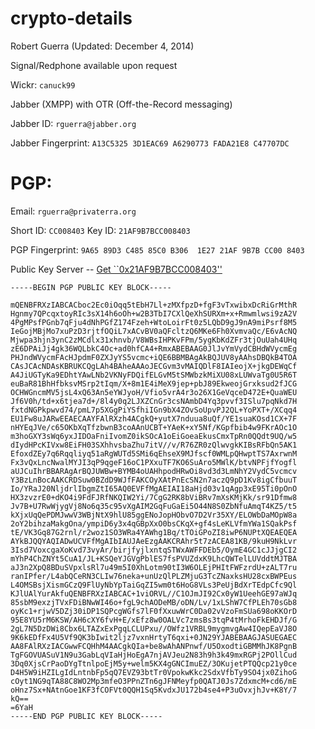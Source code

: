 crypto-details
==============

Robert Guerra (Updated: December 4, 2014)

Signal/Redphone available upon request

Wickr: `canuck99`

Jabber (XMPP) with OTR (Off-the-Record messaging)

Jabber ID: `rguerra@jabber.org`

Jabber Fingerprint: `A13C5325 3D1EAC69 A6290773 FADA21E8 C47707DC`

PGP:
====

Email: `rguerra@privaterra.org`

Short ID: `CC008403`
Key ID: `21AF9B7BCC008403`

PGP Fingerprint: `9A65 89D3 C485 85C0 B306  1E27 21AF 9B7B CC00 8403`

Public Key Server -- [Get ``0x21AF9B7BCC008403''](http://wwwkeys.pgp.net:11371/pks/lookup?op=vindex&search=0x21AF9B7BCC008403&fingerprint=on)

```
-----BEGIN PGP PUBLIC KEY BLOCK-----

mQENBFRXzIABCACboc2Ec0iOqq5tEbH7Ll+zMXfpzD+fgF3vTxwibxDcRiGrMthR
Hgnmy7QPcqxtoyRIc3sX14h6oOh+w2B3TbI7CXlQeXhSURXm+x+Rmwmlwsi9zA2V
4PgMPsfPGnb7qFju4dNhPGfZ174Fzeh+WtoLoirFt0z5LQbD9gJ9nA9miPsrf8M5
IeGojMBjMo7xuPzD3rjtfOQiL7xACvBV0aQFcltzQ6MKe6Fh0XvmvaQc/E6vAcNQ
Mjwpa3hjn3ynC2zMCdlx31xhnvb/V8WBsIHPKvFPm/5ygKbKdZFr3tjOuUah4UHq
zE6DPAiJj4gk36WQLbkC4Oc+ad0hfCA4+RmxABEBAAG0JlJvYmVydCBHdWVycmEg
PHJndWVycmFAcHJpdmF0ZXJyYS5vcmc+iQE6BBMBAgAkBQJUV8yAAhsDBQkB4TOA
CAsJCAcNDAsKBRUKCQgLAh4BAheAAAoJECGvm3vMAIQDlF8IAIeojX+jkgDEWqCf
A4JiUGTyKa9EDhtYAwLNb2VKNyFDQifELGvM5tSMWbzkMiXU08xLUWvaTg0U5R6T
euBaR81BhHfbksvMSrp2tIqm/X+8m1E4iMeX9jep+pbJ89EkweojGrxksud2fJCG
OCHWGncmMV5jsL4xQ63An5eYWJyoH/Vfio5vrA4r3o26X1GeVqceD472E+QuaWEU
Jf6V0h/td+x6tjea7d+/8l4y0q2LJXZCnGr3csNAmbD4Yq3pvvf3ISlu7pqNkd7H
fxtdNGPkpwvd74/pmL7p5XGgPiYSfhiIGn9bX4ZOvSoUpvPJ2QL+YoPXT+/XCqq4
EU1Fw8uJARwEEAECAAYFAlRXzh4ACgkQ+yutX7nduua8uQf/YE1suaKOsd1CX+7F
nHYEqJVe/c65OKbXqTfzbwnB3coAAnUCBT+YAeK+xY5Nf/KGpfbib4w9FKrAOc1O
m3hoGXY3sWq6yxJIDOaFniIvomZ0ikSOcA1oEiGoeaEkusCmxTpRn0QQdt9UQ/w5
dIydHPcKIVxw8EiFH03SXhhvsbaZhu7itV//v/R76ZR0zQlwvgkKIBsRFbQn5AK1
EfoxdZEy7q6Rqqliyq51aRgWUTd5SMi6qEhseX9MJfscf0WMLpQHwptTS7AxrwnM
Fx3vQxLncNwalMYJI3qP9qgeF16oC1PXxuTF7KO6SuAro5MWlK/btvNPFjfYogfl
aUJCuIhrBBARAgArBQJUWBw+BYMB4oUAHhpodHRwOi8vd3d3LmNhY2VydC5vcmcv
Y3BzLnBocAAKCRDSuw0BZdD9WJfFAKCOyXAtPnEcSN2n7aczQ9pD1Kv8igCfbuuT
Io/YRaJ20NljdrlIbgmZtI65AQ0EVFfMgAEIAI18aHjd03v1qAgp3xE95Ti0pOnO
HX3zvzrE0+dKO4i9FdFJRfNKQIW2Yi/7CgG2RK8bViBRv7mXsKMjKk/sr91Dfmw8
Jv7B+U7RwWjygVj8No6q35c95vXgAIM2GqFuGaEi5O44N8S0ZbNfuAmqT4KZ5/t5
kXjxUqQePDMJwwV3WBjNtX9hlU85ggENoJopHObvO7D2Vr35XY/ELOWbDaMOpW8a
2oY2bihzaMakgOna/ympiD6y3x4qGBpXxO0bsCKqX+gf4sLeKLVfmYWa1SQakPsf
tE/VK3Gq87G2rnl/r2woz1SO3WRa4YAWhg1Bq/tTOiGPoZI8iwP6NUPtXQEAEQEA
AYkBJQQYAQIADwUCVFfMgAIbIAUJAeEzgAAKCRAhr5t7zACEA81KB/9kuH9NkLvr
3Isd7VoxcgaXoKvd73vyAr/birjfyjlxntqSTWxAWFFDEb5/OymE4GC1cJJjgCI2
mYhP4ChZNYt5CuA1/JL+KSQeYJGVgPblES7fsPVUZdxK9LhcQWTelLUVddtMJTBA
aJ3n2XpQ8BDuSVpxlsRl7u49m5I0XhLotm90tI3W6OLEjPHItFWFzrdU+zALT7ru
ranIPfer/L4abQCeRN3CLIw76neka+unUzQlPLZMjuG3TcZNaxksHU28cxBWPEus
L4OMSBsjXismGCzQ9FlUyNbYpTaiGqZI5wm0t6HoG8VLs3PeUjBdXrTEdpCfc9Ql
KJlUAlYurAkfuQENBFRXzIABCAC+1viORVL//C1OJmJI92Cx0yW1UeehGE97aWJq
85sbM9exzjTVxFDiBNwWI46o+fgL9chAODeMB/oDN/Lv/1xLShW7CfPLEh70sGb8
oyKc1+rjwV5DZj30iDP1SQPcgWGfs7lF0fXxuwWrC0Da02vVzoFmSUa698oKKOrD
95E8YU5rM6KSW/AH6cXY6fvH+E/xEfz8w0OALVc7zmsBs3tqP4tMrhoFkEHDJf/G
2gL7N5DzDWi8Cbx6LTAZxExPgqLCLUPxu//OWfz1VRBL9mygmvgAw4IQepEaVJ8O
9K6kEDfFx4U5Vf9QK3bIwit2ljz7vxnHrtyT6qxi+0JN29YJABEBAAGJASUEGAEC
AA8FAlRXzIACGwwFCQHhM4AACgkQIa+be8wAhANPnwf/U5OxodtiGBMMhJK8PgnB
TgFGOVUASuV1N9u3GabLqVIaHjHoEgA7njAVJeu2N83h9h3k49mxRGPj2POllCud
3Dq0XjsCrPaoDYgTtnlpoEjM5y+welm5KX4gGNCImuEZ/3OKujetPTQQcp21y0ce
D4H5W9iHZILgIdLntnbFp5qQ7EVZ93btTr0VpokwKkc2SdxVfbTy9SO4jx0ZihoG
cOyt1NG9qTA88C8WO2Mp3mfeO3PPnZTn6gJFNMeyfp0QATJ0Js7ZdxmcM+cd6/mE
oHnz7Sx+NAtnGoe1KF3fCOFVt0QQH1Sq5KvdxJU172b4se4+P3uOvxjhJv+K8Y/7
kQ==
=6YaH
-----END PGP PUBLIC KEY BLOCK-----
```

